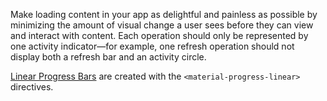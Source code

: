 Make loading content in your app as delightful and painless as possible by minimizing the amount of visual change a user sees before they can view and interact with content. Each operation should only be represented by one activity indicator—for example, one refresh operation should not display both a refresh bar and an activity circle.

[Linear Progress Bars](https://www.google.com/design/spec/components/progress-activity.html#progress-activity-types-of-indicators) are created with the `<material-progress-linear>` directives.
